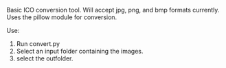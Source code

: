 Basic ICO conversion tool. Will accept jpg, png, and bmp formats currently. Uses the pillow module for conversion. 

Use:
1. Run convert.py
2. Select an input folder containing the images.
3. select the outfolder.


